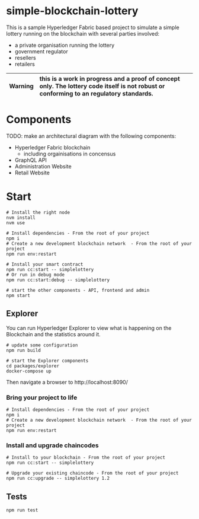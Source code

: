# simple-blockchain-lottery

This is a sample Hyperledger Fabric based project to simulate a simple lottery running on the blockchain with several parties involved:

- a private organisation running the lottery
- government regulator
- resellers
- retailers

| **Warning** | this is a work in progress and a proof of concept only. The lottery code itself is not robust or conforming to an regulatory standards. |
| ----------- | :-------------------------------------------------------------------------------------------------------------------------------------- |


# Components

TODO: make an architectural diagram with the following components:

- Hyperledger Fabric blockchain
  - including orgainisations in concensus
- GraphQL API
- Administration Website
- Retail Website

# Start

```
# Install the right node
nvm install
nvm use

# Install dependencies - From the root of your project
npm i
# Create a new development blockchain network  - From the root of your project
npm run env:restart

# Install your smart contract
npm run cc:start -- simplelottery
# Or run in debug mode
npm run cc:start:debug -- simplelottery

# start the other components - API, frontend and admin
npm start
```

## Explorer

You can run Hyperledger Explorer to view what is happening on the Blockchain and the statistics around it.

```
# update some configuration
npm run build

# start the Explorer components
cd packages/explorer
docker-compose up
```

Then navigate a browser to http://localhost:8090/

### Bring your project to life

```
# Install dependencies - From the root of your project
npm i
# Create a new development blockchain network  - From the root of your project
npm run env:restart
```

### Install and upgrade chaincodes

```
# Install to your blockchain - From the root of your project
npm run cc:start -- simplelottery

# Upgrade your existing chaincode - From the root of your project
npm run cc:upgrade -- simplelottery 1.2
```

## Tests

```
npm run test
```
